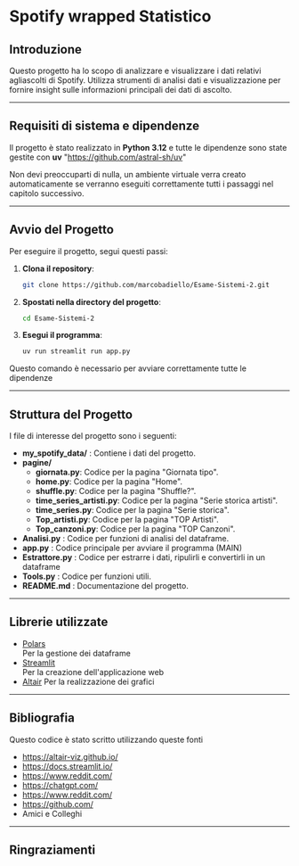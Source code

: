 # Spotify wrapped Statistico

## Introduzione  
Questo progetto ha lo scopo di analizzare e visualizzare i dati relativi agliascolti di Spotify. Utilizza strumenti di analisi dati e visualizzazione per fornire insight sulle informazioni
principali dei dati di ascolto.

---

## Requisiti di sistema e dipendenze
Il progetto è stato realizzato in **Python 3.12** e tutte
le dipendenze sono state gestite con **uv** "https://github.com/astral-sh/uv"

Non devi preoccuparti di nulla, un ambiente virtuale verra creato automaticamente se verranno eseguiti correttamente tutti i passaggi nel capitolo successivo.


---

## Avvio del Progetto  
Per eseguire il progetto, segui questi passi:  

1. **Clona il repository**:  
   ```bash
   git clone https://github.com/marcobadiello/Esame-Sistemi-2.git
   ```

2. **Spostati nella directory del progetto**:  
   ```bash
   cd Esame-Sistemi-2
   ```

3. **Esegui il programma**:  
   ```bash
   uv run streamlit run app.py
   ```
Questo comando è necessario per avviare correttamente tutte le dipendenze

---

## Struttura del Progetto  

I file di interesse del progetto sono i seguenti:
- **my_spotify_data/** : Contiene i dati del progetto.  
- **pagine/**  
  - **giornata.py**: Codice per la pagina "Giornata tipo".
  - **home.py**: Codice per la pagina "Home".
  - **shuffle.py**: Codice per la pagina "Shuffle?".  
  - **time_series_artisti.py**: Codice per la pagina "Serie storica artisti".
  - **time_series.py**: Codice per la pagina "Serie storica".
  - **Top_artisti.py**: Codice per la pagina "TOP Artisti".
  - **Top_canzoni.py**: Codice per la pagina "TOP Canzoni".
- **Analisi.py** : Codice per funzioni di analisi del dataframe.
- **app.py** : Codice principale per avviare il programma (MAIN)
- **Estrattore.py** : Codice per estrarre i dati, ripulirli e convertirli in un dataframe
- **Tools.py** : Codice per funzioni utili.
- **README.md** : Documentazione del progetto.  

---

## Librerie utilizzate
- [Polars](https://github.com/pola-rs/polars)  
Per la gestione dei dataframe
- [Streamlit](https://github.com/streamlit/streamlit)  
Per la creazione dell'applicazione web
- [Altair](https://github.com/vega/altair)
Per la realizzazione dei grafici

---

## Bibliografia
Questo codice è stato scritto utilizzando queste fonti
- https://altair-viz.github.io/
- https://docs.streamlit.io/
- https://www.reddit.com/
- https://chatgpt.com/
- https://www.reddit.com/
- https://github.com/
- Amici e Colleghi


---

## Ringraziamenti
